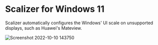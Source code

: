 # Scalizer for Windows 11
Scalizer automatically configures the Windows' UI scale on unsupported displays, such as Huawei's Mateview.

![Screenshot 2022-10-10 143750](https://user-images.githubusercontent.com/35755386/194932120-3723f87f-f794-4fd4-a997-845ac4647082.png)



